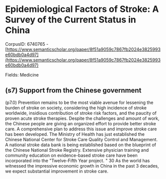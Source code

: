 # Epidemiological Factors of Stroke: A Survey of the Current Status in China

CorpusID: 6740765 - [https://www.semanticscholar.org/paper/8f51a9059c7867fb2024e3825993e60bdb0a4d97](https://www.semanticscholar.org/paper/8f51a9059c7867fb2024e3825993e60bdb0a4d97)

Fields: Medicine

## (s7) Support from the Chinese government
(p7.0) Prevention remains to be the most viable avenue for lessening the burden of stroke on society, considering the high incidence of stroke worldwide, insidious contribution of stroke risk factors, and the paucity of proven acute stroke therapies. Despite the challenges and amount of work, the Chinese people are giving an organized effort to provide better stroke care. A comprehensive plan to address this issue and improve stroke care has been developed. The Ministry of Health has just established the Chinese National Center for Stroke Care Quality Control and Management. A national stroke data bank is being established based on the blueprint of the Chinese National Stroke Registry. Extensive physician training and community education on evidence-based stroke care have been incorporated into the "Twelve-Fifth Year project. " 30 As the world has witnessed the impressive economic growth in China in the past 3 decades, we expect substantial improvement in stroke care.
